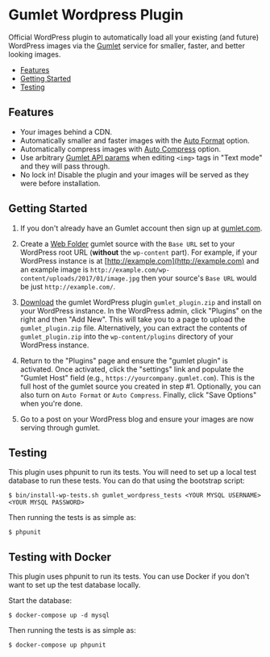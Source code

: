 Gumlet Wordpress Plugin
=======================

Official WordPress plugin to automatically load all your existing (and future) WordPress images via the [Gumlet](https://www.gumlet.com/) service for smaller, faster, and better looking images.

* [Features](#features)
* [Getting Started](#getting-started)
* [Testing](#testing)

<a name="features"></a>
Features
--------

* Your images behind a CDN.
* Automatically smaller and faster images with the [Auto Format](https://docs.gumlet.com/developers/api-reference#format) option.
* Automatically compress images with [Auto Compress](https://docs.gumlet.com/developers/api-reference#compress) option.
* Use arbitrary [Gumlet API params](https://docs.gumlet.com/developers/api-reference) when editing `<img>` tags in "Text mode" and they will pass through.
* No lock in! Disable the plugin and your images will be served as they were before installation.

Getting Started
---------------

1. If you don't already have an Gumlet account then sign up at [gumlet.com](https://www.gumlet.com).

2. Create a [Web Folder](https://docs.gumlet.com/getting-started/setup-image-source#web-folders) gumlet source with the `Base URL` set to your WordPress root URL (__without__ the `wp-content` part). For example, if your WordPress instance is at [http://example.com](http://example.com) and an example image is `http://example.com/wp-content/uploads/2017/01/image.jpg` then your source's `Base URL` would be just `http://example.com/`.

3. [Download](https://github.com/gumlet/wordpress-plugin/releases) the gumlet WordPress plugin `gumlet_plugin.zip` and install on your WordPress instance. In the WordPress admin, click "Plugins" on the right and then "Add New". This will take you to a page to upload the `gumlet_plugin.zip` file. Alternatively, you can extract the contents of `gumlet_plugin.zip` into the `wp-content/plugins` directory of your WordPress instance.

4. Return to the "Plugins" page and ensure the "gumlet plugin" is activated. Once activated, click the "settings" link and populate the "Gumlet Host" field (e.g., `https://yourcompany.gumlet.com`). This is the full host of the gumlet source you created in step #1. Optionally, you can also turn on `Auto Format` or `Auto Compress`. Finally, click "Save Options" when you're done.

5. Go to a post on your WordPress blog and ensure your images are now serving through gumlet.

Testing
-------

This plugin uses phpunit to run its tests. You will need to set up a local test database to run these tests. You can do that using the bootstrap script:

```
$ bin/install-wp-tests.sh gumlet_wordpress_tests <YOUR MYSQL USERNAME> <YOUR MYSQL PASSWORD>
```

Then running the tests is as simple as:

```
$ phpunit
```

Testing with Docker
-------

This plugin uses phpunit to run its tests. You can use Docker if you don't want to set up the test database locally.

Start the database:
```
$ docker-compose up -d mysql
```

Then running the tests is as simple as:
```
$ docker-compose up phpunit
```
